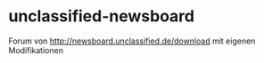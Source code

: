 # unclassified-newsboard
Forum von http://newsboard.unclassified.de/download mit eigenen Modifikationen
